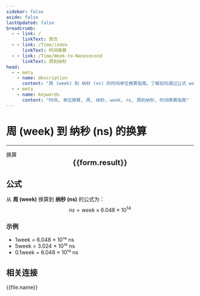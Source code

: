 ```yaml
---
sidebar: false
aside: false
lastUpdated: false
breadcrumb:
  - - link: /
      linkText: 首页
  - - link: /Time/index
      linkText: 时间换算
  - - link: /Time/Week-to-Nanosecond
      linkText: 周到纳秒
head:
  - - meta
    - name: description
      content: "周 (week) 到 纳秒 (ns) 的时间单位换算指南。了解如何通过公式 week × 6.048 × 10¹⁴ 换算为纳秒。"
  - - meta
    - name: keywords
      content: "时间, 单位换算, 周, 纳秒, week, ns, 周到纳秒, 时间换算指南"
---
```

# 周 (week) 到 纳秒 (ns) 的换算

---
<script setup>
import { onMounted, reactive, inject, ref } from 'vue'
import { NButton,NForm ,NFormItem,NInput,NInputNumber,NSelect,NCard,useMessage,NGrid ,NGi  } from 'naive-ui'
import { defineClientComponent } from 'vitepress'
import { Time } from '../../files';

const convert = inject('convert')

const form = reactive({
  number: null,
  result: '',
})

const convertHandler = () => {
  if (form.number !== null && !isNaN(form.number)) {
    const convertedValue = parseFloat(form.number) * 604800000000000
    form.result = `${form.number}week = ${convertedValue.toFixed(0)}ns`
  } else {
    form.result = '请输入有效的数值。'
  }
}
</script>

<n-form size="large" :model="form">
  <n-form-item label="周 (week)">
    <n-input-number v-model:value="form.number" placeholder="输入周" style="width: 100%" />
  </n-form-item>
  <n-form-item>
    <n-button type="info" @click="convertHandler" block>换算</n-button>
  </n-form-item>
</n-form>

<n-card  embedded :bordered="false" hoverable>
  <div  style="text-align:center;font-size:20px;">
    <strong>{{form.result}}</strong>
  </div>
</n-card>

## 公式

从 **周 (week)** 换算到 **纳秒 (ns)** 的公式为：
$$ ns = week \times 6.048 \times 10^{14} $$

### 示例
- 1week = 6.048 × 10¹⁴ ns
- 5week = 3.024 × 10¹⁵ ns
- 0.1week = 6.048 × 10¹³ ns
## 相关连接
<n-grid x-gap="12" :cols="2">
  <n-gi v-for="(file, index) in Time" :key="index">
    <n-button
      text
      tag="a"
      :href="file.path"
      type="info"
    >
      {{file.name}}
    </n-button>
  </n-gi>
</n-grid>